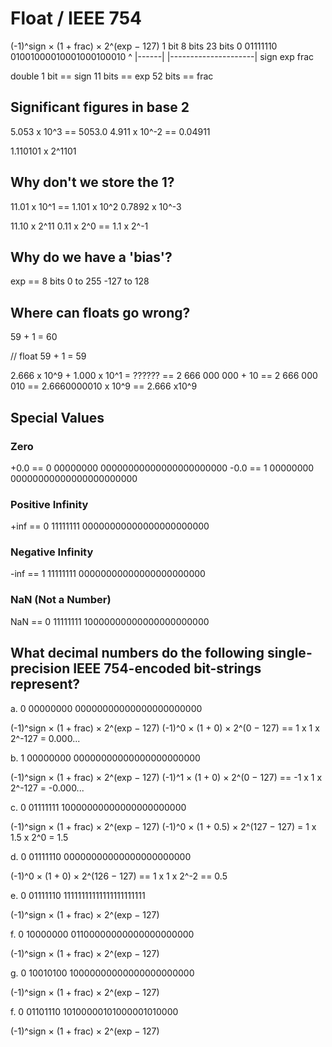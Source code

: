 # Float / IEEE 754

(-1)^sign × (1 + frac) × 2^(exp − 127)
1 bit  8 bits   23 bits
0      01111110 01001000010001000100010
^      |------| |---------------------|
sign    exp      frac

double
1 bit == sign
11 bits == exp
52 bits == frac


## Significant figures in base 2

5.053 x 10^3 == 5053.0
4.911 x 10^-2 == 0.04911

1.110101 x 2^1101


## Why don't we store the 1?

11.01 x 10^1 == 1.101 x 10^2
0.7892 x 10^-3

11.10 x 2^11
0.11 x 2^0 == 1.1 x 2^-1


## Why do we have a 'bias'?

exp == 8 bits
0 to 255
-127 to 128


## Where can floats go wrong?

59 + 1 = 60

// float
59 + 1 = 59

2.666 x 10^9 + 1.000 x 10^1 = ??????
== 2 666 000 000 + 10
== 2 666 000 010
== 2.6660000010 x 10^9
== 2.666 x10^9


## Special Values

### Zero

+0.0 == 0 00000000 00000000000000000000000
-0.0 == 1 00000000 00000000000000000000000


### Positive Infinity

+inf == 0 11111111 00000000000000000000000


### Negative Infinity

-inf == 1 11111111 00000000000000000000000


### NaN (Not a Number)

NaN == 0 11111111 10000000000000000000000


## What decimal numbers do the following single-precision IEEE 754-encoded bit-strings represent?

a. 0 00000000 00000000000000000000000

(-1)^sign × (1 + frac) × 2^(exp − 127)
(-1)^0 × (1 + 0) × 2^(0 − 127) == 1 x 1 x 2^-127 = 0.000...


b. 1 00000000 00000000000000000000000

(-1)^sign × (1 + frac) × 2^(exp − 127)
(-1)^1 × (1 + 0) × 2^(0 − 127) == -1 x 1 x 2^-127 = -0.000...


c. 0 01111111 10000000000000000000000

(-1)^sign × (1 + frac) × 2^(exp − 127)
(-1)^0 × (1 + 0.5) × 2^(127 − 127) = 1 x 1.5 x 2^0 = 1.5


d. 0 01111110 00000000000000000000000

(-1)^0 × (1 + 0) × 2^(126 − 127) == 1 x 1 x 2^-2 == 0.5


e. 0 01111110 11111111111111111111111

(-1)^sign × (1 + frac) × 2^(exp − 127)


f. 0 10000000 01100000000000000000000

(-1)^sign × (1 + frac) × 2^(exp − 127)


g. 0 10010100 10000000000000000000000

(-1)^sign × (1 + frac) × 2^(exp − 127)


f. 0 01101110 10100000101000001010000

(-1)^sign × (1 + frac) × 2^(exp − 127)
